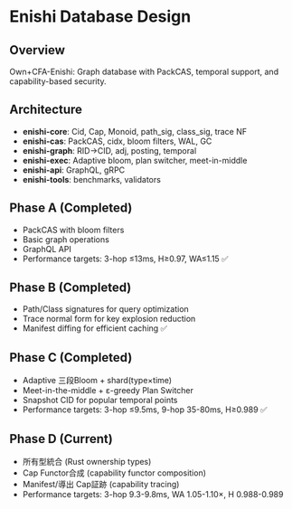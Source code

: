 # Enishi Database Design

## Overview
Own+CFA-Enishi: Graph database with PackCAS, temporal support, and capability-based security.

## Architecture
- **enishi-core**: Cid, Cap, Monoid, path_sig, class_sig, trace NF
- **enishi-cas**: PackCAS, cidx, bloom filters, WAL, GC
- **enishi-graph**: RID→CID, adj, posting, temporal
- **enishi-exec**: Adaptive bloom, plan switcher, meet-in-middle
- **enishi-api**: GraphQL, gRPC
- **enishi-tools**: benchmarks, validators

## Phase A (Completed)
- PackCAS with bloom filters
- Basic graph operations
- GraphQL API
- Performance targets: 3-hop ≤13ms, H≥0.97, WA≤1.15 ✅

## Phase B (Completed)
- Path/Class signatures for query optimization
- Trace normal form for key explosion reduction
- Manifest diffing for efficient caching ✅

## Phase C (Completed)
- Adaptive 三段Bloom + shard(type×time)
- Meet-in-the-middle + ε-greedy Plan Switcher
- Snapshot CID for popular temporal points
- Performance targets: 3-hop ≤9.5ms, 9-hop 35-80ms, H≥0.989 ✅

## Phase D (Current)
- 所有型統合 (Rust ownership types)
- Cap Functor合成 (capability functor composition)
- Manifest/導出 Cap証跡 (capability tracing)
- Performance targets: 3-hop 9.3-9.8ms, WA 1.05-1.10×, H 0.988-0.989